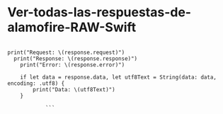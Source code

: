 # Ver-todas-las-respuestas-de-alamofire-RAW-Swift

```

print("Request: \(response.request)")
  print("Response: \(response.response)")
	print("Error: \(response.error)")
						
	if let data = response.data, let utf8Text = String(data: data, encoding: .utf8) {
		print("Data: \(utf8Text)")
	}
            
            ```
